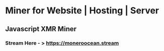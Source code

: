 # Miner for Website | Hosting | Server
## Javascript XMR Miner
### Stream Here - > https://moneroocean.stream
